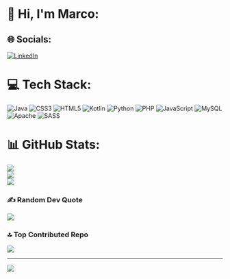 # 💫 Hi, I'm Marco:

## 🌐 Socials:
[![LinkedIn](https://img.shields.io/badge/LinkedIn-%230077B5.svg?logo=linkedin&logoColor=white)](https://linkedin.com/in/linkedin.com/in/marco-antonio-lópez-expósito-407b3b263) 

# 💻 Tech Stack:
![Java](https://img.shields.io/badge/java-%23ED8B00.svg?style=flat-square&logo=openjdk&logoColor=white) ![CSS3](https://img.shields.io/badge/css3-%231572B6.svg?style=flat-square&logo=css3&logoColor=white) ![HTML5](https://img.shields.io/badge/html5-%23E34F26.svg?style=flat-square&logo=html5&logoColor=white) ![Kotlin](https://img.shields.io/badge/kotlin-%237F52FF.svg?style=flat-square&logo=kotlin&logoColor=white) ![Python](https://img.shields.io/badge/python-3670A0?style=flat-square&logo=python&logoColor=ffdd54) ![PHP](https://img.shields.io/badge/php-%23777BB4.svg?style=flat-square&logo=php&logoColor=white) ![JavaScript](https://img.shields.io/badge/javascript-%23323330.svg?style=flat-square&logo=javascript&logoColor=%23F7DF1E) ![MySQL](https://img.shields.io/badge/mysql-4479A1.svg?style=flat-square&logo=mysql&logoColor=white) ![Apache](https://img.shields.io/badge/apache-%23D42029.svg?style=flat-square&logo=apache&logoColor=white) ![SASS](https://img.shields.io/badge/SASS-hotpink.svg?style=flat-square&logo=SASS&logoColor=white)
# 📊 GitHub Stats:
![](https://github-readme-stats.vercel.app/api?username=marco1080&theme=tokyonight&hide_border=true&include_all_commits=true&count_private=true)<br/>
![](https://github-readme-streak-stats.herokuapp.com/?user=marco1080&theme=tokyonight&hide_border=true)<br/>
![](https://github-readme-stats.vercel.app/api/top-langs/?username=marco1080&theme=tokyonight&hide_border=true&include_all_commits=true&count_private=true&layout=compact)

### ✍️ Random Dev Quote
![](https://quotes-github-readme.vercel.app/api?type=vetical&theme=radical)

### 🔝 Top Contributed Repo
![](https://github-contributor-stats.vercel.app/api?username=marco1080&limit=5&theme=gotham&combine_all_yearly_contributions=true)

---
[![](https://visitcount.itsvg.in/api?id=marco1080&icon=2&color=1)](https://visitcount.itsvg.in)

<!-- Proudly created with GPRM ( https://gprm.itsvg.in ) -->
